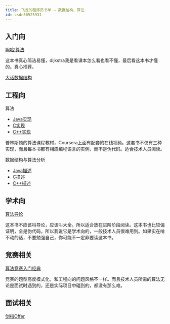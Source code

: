 ```yaml
---
title: 飞龙的程序员书单 – 数据结构、算法
id: csdn50525931
---
```


## 入门向

[啊哈!算法](http://book.douban.com/subject/25894685/)

这本书真心简洁易懂，dijkstra我是看课本怎么看也看不懂，最后看这本书才懂的。真心推荐。

[大话数据结构](http://book.douban.com/subject/6424904/)

## 工程向

算法

*   [Java实现](http://book.douban.com/subject/19952400/)
*   [C实现](http://book.douban.com/subject/4065258/)
*   [C++实现](http://book.douban.com/subject/1143801/)

普林斯顿的算法课程教材，Coursera上面有配套的在线视频。这套书不仅有三种实现，而且每本书都有相应编程语言的实例，而不是伪代码。适合技术人员阅读。

数据结构与算法分析

*   [Java描述](http://book.douban.com/subject/3351237/)
*   [C描述](http://book.douban.com/subject/1139426/)
*   [C++描述](http://book.douban.com/subject/1971825/)

## 学术向

[算法导论](http://book.douban.com/subject/20432061/)

这本书不应该叫导论，应该叫大全。所以适合放在进阶阶段阅读。这本书也比较偏证明，全是伪代码，所以我说它是学术向的，一般技术人员很难用到。如果实在啃不动的话，不要勉强自己，你可能不一定非要读这本书。

## 竞赛相关

[算法竞赛入门经典](http://book.douban.com/subject/25902102/)

竞赛的题型高度模式化，和工程向的问题风格不一样。而且技术人员所需的算法无论是面试时遇到的，还是实际项目中碰到的，都没有那么难。

## 面试相关

[剑指Offer](http://book.douban.com/subject/6966465/)